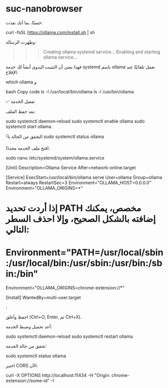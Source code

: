 # suc-nanobrowser



حسنًا، بما أنك نفذت:

curl -fsSL https://ollama.com/install.sh | sh


وظهرت الرسالة:

>>> Creating ollama systemd service...
>>> Enabling and starting ollama service...


فهذا يعني أن التثبيت اليدوي أنشأ لك خدمة systemd باسم ollama تعمل تلقائيًا عند الإقلاع.




















which ollama
و

bash
Copy code
ls -l /usr/local/bin/ollama
ls -l /usr/bin/ollama













✅ تفعيل الخدمة

بعد حفظ الملف:

sudo systemctl daemon-reload
sudo systemctl enable ollama
sudo systemctl start ollama

🔍 التحقق من الحالة
sudo systemctl status ollama












افتح ملف الخدمة مجددًا:

sudo nano /etc/systemd/system/ollama.service


[Unit]
Description=Ollama Service
After=network-online.target


[Service]
ExecStart=/usr/local/bin/ollama serve
User=ollama
Group=ollama
Restart=always
RestartSec=3
Environment="OLLAMA_HOST=0.0.0.0"
Environment="OLLAMA_ORIGINS=*"
# إذا أردت تحديد PATH مخصص، يمكنك إضافته بالشكل الصحيح، وإلا احذف السطر التالي:
# Environment="PATH=/usr/local/sbin:/usr/local/bin:/usr/sbin:/usr/bin:/sbin:/bin"
Environment="OLLAMA_ORIGINS=chrome-extension://*"

[Install]
WantedBy=multi-user.target





:




احفظ وأغلق (Ctrl+O, Enter, ثم Ctrl+X).

أعد تحميل وضبط الخدمة:

sudo systemctl daemon-reload
sudo systemctl restart ollama


تحقق من حالة الخدمة:

sudo systemctl status ollama


اختبر CORS الآن:

curl -X OPTIONS http://localhost:11434 -H "Origin: chrome-extension://some-id" -I

